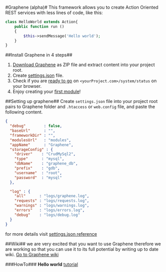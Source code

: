 #Graphene (alpha)#
This framework allows you to create Action Oriented REST services with less lines of code, like this:
```PHP
class HelloWorld extends Action{
	public function run ()
	{
		$this->sendMessage('Hello world');
	}
}
```

##Install Graphene in 4 steps##
1. [Download Graphene](https://github.com/marcomag89/Graphene/releases/latest) as ZIP file and extract content into your project root.
2. Create [settings.json](https://github.com/marcomag89/Graphene/wiki/settings.json) file.
3. Check if you are [ready to go](https://github.com/marcomag89/Graphene/wiki#ready-to-go) on `<yourProject.com>/system/status` on your browser.
4. Enjoy creating your [first module](https://github.com/marcomag89/Graphene/wiki/Hello-World-tutorial)!

##Setting up graphene##
Create `settings.json` file into your project root pairs to Graphene folder and `.htaccess` or `web.config` file, and paste the following content.

```JSON
{
  "debug"        : false,
  "baseUrl"      : "",
  "frameworkDir" : "",
  "modulesUrl"   : "modules",
  "appName"      : "Graphene",
  "storageConfig" : {
    "driver"    : "CrudMySql2",
    "type"      : "mysql",
    "dbName"    : "graphene_db",
    "prefix"    : "gdb",
    "username"  : "root",
    "password"  : "mysql"
  },

  "log" : {
    "all"      : "logs/graphene.log",
    "requests" : "logs/requests.log",
    "warnings" : "logs/warnings.log",
    "errors"   : "logs/errors.log",
    "debug"    : "logs/debug.log"
  }
}
```
for more details visit [settings.json reference](https://github.com/marcomag89/Graphene/wiki/settings.json)

##Wiki##
we are very excited that you want to use Graphene therefore we are working so that you can use it to its full potential by writing up to date wiki.
[Go to Graphene wiki](https://github.com/marcomag89/Graphene/wiki)

###HowTo###
**Hello world** [tutorial](https://github.com/marcomag89/Graphene/wiki/Hello-World-tutorial)
